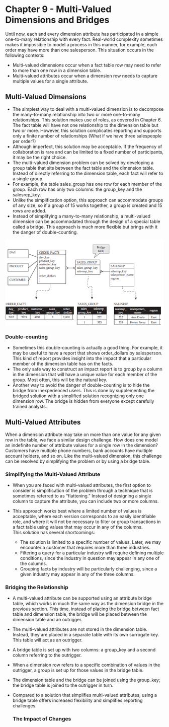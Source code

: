 # Chapter 9 - Multi-Valued Dimensions and Bridges

Until now, each and every dimension attribute has participated in a simple one-to-many relationship with every fact. Real-world complexity sometimes makes it
impossible to model a process in this manner, for example, each order may have more than one salesperson. This situation occurs in the following contexts:  

- Multi-valued dimensions occur when a fact table row may need to refer to more than one row in a dimension table.  
- Multi-valued attributes occur when a dimension row needs to capture multiple values for a single attribute.  

## Multi-Valued Dimensions

- The simplest way to deal with a multi-valued dimension is to decompose the many-to-many relationship into two or more one-to-many relationships. This solution makes use of roles, as covered in Chapter 6. The fact table will have not one relationship to the dimension table but two or more. However, this solution complicates reporting and supports only a finite number of relationships (What if we have three salespeople per order?)
- Although imperfect, this solution may be acceptable. If the frequency of collaboration is rare and can be limited to a fixed number of participants, it may be the right choice.
- The multi-valued dimension problem can be solved by developing a group table that sits between the fact table and the dimension table. Instead of directly referring to the dimension table, each fact will refer to a single group.
- For example, the table sales_group has one row for each member of the group. Each row has only two columns: the group_key and the salesrep_key.
- Unlike the simplification option, this approach can accommodate groups of any size, so if a group of 15 works together, a group is created and 15 rows are added.
- Instead of simplifying a many-to-many relationship, a multi-valued dimension can be accommodated through the design of a special table called a bridge. This approach is much more flexible but brings with it the danger of double-counting.

![Bridge Table](https://github.com/STEFANOVIVAS/star-schema-notes/blob/main/images/bridge_table.png)

### Double-counting
- Sometimes this double-counting is actually a good thing. For example, it may be useful to have a report that shows order_dollars by salesperson. This kind of report provides insight into the impact that a particular member of the dimension table has on the facts.
- The only safe way to construct an impact report is to group by a column in the dimension that will have a unique value for each member of the group. Most often, this will be the natural key.
- Another way to avoid the danger of double-counting is to hide the bridge from inexperienced users. This is done by supplementing the bridged solution with a simplified solution recognizing only one dimension row. The bridge is hidden from everyone except carefully trained analysts.

## Multi-Valued Attributes

When a dimension attribute may take on more than one value for any given row in the table, we face a similar design challenge. How does one model an indefinite number of attribute values for a single row in the dimension? Customers have multiple phone numbers, bank accounts have multiple account holders, and so on.
Like the multi-valued dimension, this challenge can be resolved by simplifying the problem or by using a bridge table.

### Simplifying the Multi-Valued Attribute
- When you are faced with multi-valued attributes, the first option to consider is simplification of the problem through a technique that is sometimes referred to as “flattening.” Instead of designing a single column to capture the attribute, you can include two or more columns.
- This approach works best where a limited number of values is acceptable, where each version corresponds to an easily identifiable role, and where it will not be necessary to filter or group transactions in a fact table using values that may occur in any of the columns.  
This solution has several shortcomings:

    -  The solution is limited to a specific number of values. Later, we may encounter a customer that requires more than three industries.
    -  Filtering a query for a particular industry will require defining multiple conditions, since the industry in question may appear in any one of the columns.
    -  Grouping facts by industry will be particularly challenging, since a given industry may appear in any of the three columns.

### Bridging the Relationship
- A multi-valued attribute can be supported using an attribute bridge table, which works in much the same way as the dimension bridge in the previous section. This time, instead of placing the bridge between fact table and dimension table, the bridge will be placed between the dimension table and an outrigger.
- The multi-valued attributes are not stored in the dimension table. Instead, they are placed in a separate table with its own surrogate key. This table will act as an outrigger.
- A bridge table is set up with two columns: a group_key and a second column referring to the outrigger.
- When a dimension row refers to a specific combination of values in the outrigger, a group is set up for those values in the bridge table.
- The dimension table and the bridge can be joined using the group_key; the bridge table is joined to the outrigger in turn.
- Compared to a solution that simplifies multi-valued attributes, using a bridge table offers increased flexibility and simplifies reporting challenges.

  ### The Impact of Changes

